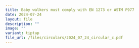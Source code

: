 ```yaml
---
title: Baby walkers must comply with EN 1273 or ASTM F977
date: 2024-07-24
layout: file
description: ""
image: ""
variant: tiptap
file_url: /files/circulars/2024_07_24_circular_c.pdf
---
```

